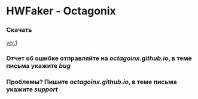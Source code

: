 # HWFaker - Octagonix

### Скачать

[ver.1](https://www.google.com)

### Отчет об ошибке отправляйте на _octagoinx.github.io_, в теме письма укажите _bug_
### Проблемы? Пишите  _octagoinx.github.io_, в теме письма укажите _support_
